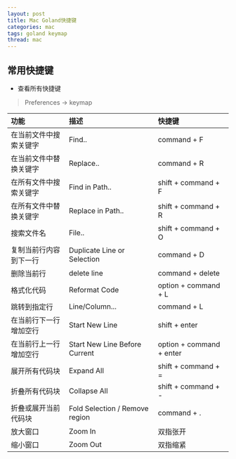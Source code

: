 ```yaml
---
layout: post
title: Mac Goland快捷键
categories: mac
tags: goland keymap
thread: mac
---
```

## 常用快捷键

* 查看所有快捷键

> Preferences -> keymap

|功能|描述|快捷键|
|:---|:---|:---|
|在当前文件中搜索关键字| Find..  | command + F |
|在当前文件中替换关键字| Replace..  | command + R |
|在所有文件中搜索关键字| Find in Path..  | shift + command + F |
|在所有文件中替换关键字| Replace in Path..  | shift + command + R|
|搜索文件名| File.. |  shift + command + O |
|复制当前行内容到下一行| Duplicate Line or Selection | command + D |
|删除当前行| delete line | command + delete |
|格式化代码| Reformat Code | option + command + L |
|跳转到指定行| Line/Column... | command + L |
|在当前行下一行增加空行| Start New Line | shift + enter |
|在当前行上一行增加空行| Start New Line Before Current | option + command + enter |
|展开所有代码块| Expand All | shift + command + = |
|折叠所有代码块| Collapse All | shift + command + - |
|折叠或展开当前代码块| Fold Selection / Remove region | command + . |
|放大窗口| Zoom In | 双指张开 |
|缩小窗口| Zoom Out | 双指缩紧 |
